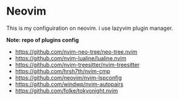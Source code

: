 # Neovim

This is my configuiration on neovim. i use lazyvim plugin manager.

**Note: repo of plugins config**
- https://github.com/nvim-neo-tree/neo-tree.nvim
- https://github.com/nvim-lualine/lualine.nvim
- https://github.com/nvim-treesitter/nvim-treesitter
- https://github.com/hrsh7th/nvim-cmp
- https://github.com/neovim/nvim-lspconfig
- https://github.com/windwp/nvim-autopairs
- https://github.com/folke/tokyonight.nvim
